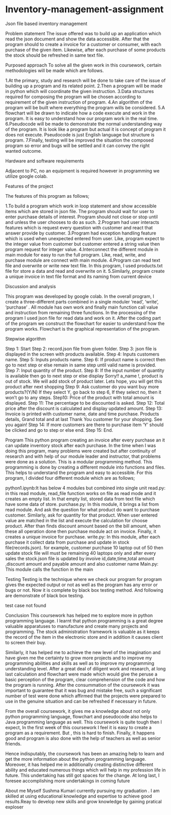# Inventory-management-assignment
Json file based inventory management

Problem statement
The issue offered was to build up an application which read the json  document and show the data accessible. After that the program should to create a invoice for a customer or consumer, with each purchase of the given item. Likewise, after each purchase of some products the stock should be refreshed in same text file.


Purposed approach
To solve all the given work in this coursework, certain methodologies will be made which are follows.

1.At the primary, study and research will be done to take care of the issue of building up a program and its related point.
2.Then a program will be made in python which will coordinate the given instruction.
3.Data structures required for composing the program will be chosen according to requirement of the given instruction of program.
4.An algorithm of the program will be built where everything the program wills be considered.
5.A flowchart will be drawn to indicate how a code execute and work in the program. It is easy to understand how our program work in the real time.
6.Pseudocode will be made to demonstrate the normal understanding way of the program. It is look like a program but actual it is concept of program it does not execute. Pseudocode is just English language but structure is program.
7.Finally, testing will be improved the situation the composed program so error and bugs will be settled and it can convey the right wanted outcome.

Hardware and software requirements

Adjacent to PC, no an equipment is required however in programming we utilize google colab.

Features of the project

The features of this program as follows;

1.To build a program which work in loop statement and show accessible items which are stored in json file. The program should wait for user to enter purchase details of interest. Program should not close or stop until and unless the user chooses to do as such.
2.Program had user interacts features which is request every question with customer and react that answer provide by customer.
3.Program had exception handling feature which is used when unexpected entered from user. Like, program expect to the integer value from customer but customer entered a string value then program request for integer value. 4.Interconnect the different module in main module for easy to run the full program. Like, read, write, and purchase module are connect with main module.
4.Program can read text file and overwrite or write new text file. In this program, I used products.txt file for store a data and read and overwrite on it.
5.Similarly, program create a unique invoice in text file format and its naming from current device 

Discussion and analysis

This program was developed by google colab. In the overall program, I create a three-different parts combined in a single moduler ‘read’, ‘write’, ‘purchase’ . All module has own work and finally main function call value and instruction from remaining three functions. In the processing of the program I used json file for read data and work on it. After the coding part of the program we construct the flowchart for easier to understand how the program works. Flowchart is the graphical representation of the program.

Stepwise algorithm

Step 1: Start
Step 2: record.json file from given folder.
Step 3: json file is displayed in the screen with products available.
Step 4: Inputs customers name.
Step 5: Inputs products name.
Step 6: If product name is correct then go to next step or else remain in same step until valid name is provided.
Step 7: Input quantity of the product.
Step 8: If the input number of quantity is available then go to next step or else display Sorry!! a_name !, product is out of stock. We will add stock of product later. Lets hope, you will get this product after next shopping
Step 9: Ask customer do you want buy more products?(Y/N) If they select Y, go back to step 6, If they select no, then it won’t go to any steps.
Step10: Price of the product with total amount is displayed.
Step 11: The percentage to be discounted is asked.
Step 12: Total price after the discount is calculated and display updated amount.
Step 13: Invoice is printed with customer name, date and time purchase. Products details, Grand total and at last Thank You customer for your shopping. See you again!
Step 14: If more customers are there to purchase item ‘Y’ should be clicked and go to step or else end.
Step 15: End.

Program
This python program creating an invoice after every purchase an it can update inventory stock after each purchase. In the time when I was doing this program, many problems were created but after continuity of research and with help of our module leader and instructor, that problems were done as a solution. This is a modular programming method. This programming is done by creating a different module into functions and files. This helps to understand the program and easy to accessible. For this program, I divided four different module which are as follows;

python1.ipynb:It has below 4 modules but combined into single unit
read.py: in this read module, read_file function works on file as read mode and it creates an empty list. In that empty list, stored data from text file which have some data of store.
purchase.py: In this module, it brings a list from read module. And ask the question for what product do want to purchase customer. Similarly, ask for quantity for that product. When user entered value are matched in the list and execute the calculation for choose product. After than finds  discount amount based on the bill amount, when these all operation done then purchase module act on invoice. Finally, it creates a unique invoice for purchase.
write.py: In this module, after each purchase it collect data from purchase and update in stock file(records.json). for example, customer purchase 10 laptop out of 50 then update stock file will must be remaining 40 laptops only and after every sales the stock.json file is updated by invoive id,date,time,total amount ,discount amount and payable amount and also customer name
Main.py: This module calls the function in the main

Testing
Testing is the technique where we check our program for program gives the expected output or not as well as the program has any error or bugs or not. Now it is complete by black box testing method. And following are demonstrate of black box testing.

test case not found

Conclusion
This coursework has helped me to explore more in python programming language. I learnt that python programming is a great degree valuable apparatuses to manufacture and create many projects and programming. The stock administration framework is valuable as it keeps the record of the item in the electronic store and in addition it causes client to screen their buy.

Similarly, it has helped me to achieve the new level of the imagination and have given me the certainty to grow more projects and to improve my programming abilities and skills as well as to improve my programming understanding level. After a great deal of diligent work and research, at long last calculation and flowchart were made which would give the peruse a basic perception of the program, clear comprehension of the code and how the program is running. After the consummation of the coursework it was important to guarantee that it was bug and mistake free, such a significant number of test were done which affirmed that the projects were prepared to use in the genuine situation and can be refreshed if necessary in future.

From the overall coursework, it gives me a knowledge about not only python programming language, flowchart and pseudocode also helps to Java programming language as well. This coursework is quite tough then I expect, In the first week of this coursework I feel it is easy to create a program as a requirement. But , this is hard to finish. Finally, it happens good and program is also done with the help of teachers as well as senior friends.

Hence indisputably, the coursework has been an amazing help to learn and get the more information about the python programming language. Moreover, it has helped me in additionally creating distinctive different ability and educated numerous things which will help in my profession life in future. This undertaking has still got spaces for the change. At long last, I foresee accomplishing more undertakings in coming future


About me
Myself Sushma Kumari currently pursuing my graduation . I am skilled at using educational knowledge and expertise to achieve good results.Reay to develop new skills and grow knowledge by gaining pratical exploser
